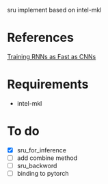 sru implement based on intel-mkl

# References
[Training RNNs as Fast as CNNs](https://arxiv.org/pdf/1709.02755.pdf)

# Requirements
* intel-mkl

# To do
- [x] sru_for_inference
- [ ] add combine method
- [ ] sru_backword
- [ ] binding to pytorch
